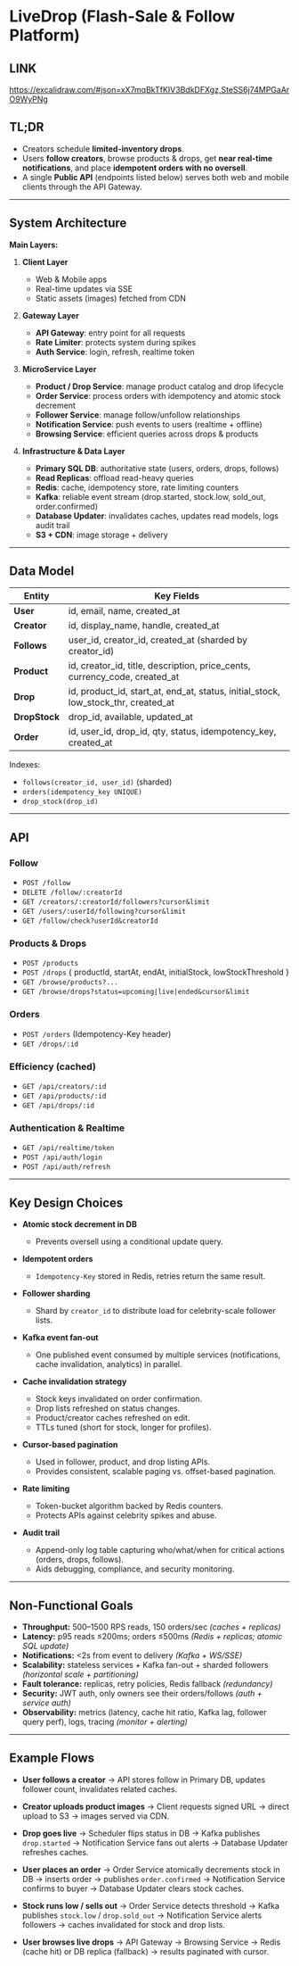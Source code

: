 # LiveDrop (Flash-Sale & Follow Platform)

## LINK

https://excalidraw.com/#json=xX7mqBkTfKIV3BdkDFXgz,SteSS6j74MPGaArO9WyPNg

## TL;DR

- Creators schedule **limited-inventory drops**.  
- Users **follow creators**, browse products & drops, get **near real-time notifications**, and place **idempotent orders with no oversell**.  
- A single **Public API** (endpoints listed below) serves both web and mobile clients through the API Gateway.

---

## System Architecture



**Main Layers:**
1. **Client Layer**  
   - Web & Mobile apps  
   - Real-time updates via SSE  
   - Static assets (images) fetched from CDN

2. **Gateway Layer**  
   - **API Gateway**: entry point for all requests  
   - **Rate Limiter**: protects system during spikes  
   - **Auth Service**: login, refresh, realtime token

3. **MicroService Layer**  
   - **Product / Drop Service**: manage product catalog and drop lifecycle  
   - **Order Service**: process orders with idempotency and atomic stock decrement  
   - **Follower Service**: manage follow/unfollow relationships  
   - **Notification Service**: push events to users (realtime + offline)  
   - **Browsing Service**: efficient queries across drops & products

4. **Infrastructure & Data Layer**  
   - **Primary SQL DB**: authoritative state (users, orders, drops, follows)  
   - **Read Replicas**: offload read-heavy queries  
   - **Redis**: cache, idempotency store, rate limiting counters  
   - **Kafka**: reliable event stream (drop.started, stock.low, sold_out, order.confirmed)  
   - **Database Updater**: invalidates caches, updates read models, logs audit trail  
   - **S3 + CDN**: image storage + delivery

---

## Data Model

| Entity       | Key Fields                                                                 |
|--------------|----------------------------------------------------------------------------|
| **User**     | id, email, name, created_at                                                |
| **Creator**  | id, display_name, handle, created_at                                       |
| **Follows**  | user_id, creator_id, created_at (sharded by creator_id)                    |
| **Product**  | id, creator_id, title, description, price_cents, currency_code, created_at |
| **Drop**     | id, product_id, start_at, end_at, status, initial_stock, low_stock_thr, created_at |
| **DropStock**| drop_id, available, updated_at                                             |
| **Order**    | id, user_id, drop_id, qty, status, idempotency_key, created_at             |

Indexes:  
- `follows(creator_id, user_id)` (sharded)  
- `orders(idempotency_key UNIQUE)`  
- `drop_stock(drop_id)`  

---

## API

### Follow
- `POST /follow`  
- `DELETE /follow/:creatorId`  
- `GET /creators/:creatorId/followers?cursor&limit`  
- `GET /users/:userId/following?cursor&limit`  
- `GET /follow/check?userId&creatorId`

### Products & Drops
- `POST /products`  
- `POST /drops` { productId, startAt, endAt, initialStock, lowStockThreshold }  
- `GET /browse/products?...`  
- `GET /browse/drops?status=upcoming|live|ended&cursor&limit`

### Orders
- `POST /orders` (Idempotency-Key header)  
- `GET /drops/:id`

### Efficiency (cached)
- `GET /api/creators/:id`  
- `GET /api/products/:id`  
- `GET /api/drops/:id`

### Authentication & Realtime
- `GET /api/realtime/token`  
- `POST /api/auth/login`  
- `POST /api/auth/refresh`

---

## Key Design Choices

- **Atomic stock decrement in DB**  
  - Prevents oversell using a conditional update query.

- **Idempotent orders**  
  - `Idempotency-Key` stored in Redis, retries return the same result.

- **Follower sharding**  
  - Shard by `creator_id` to distribute load for celebrity-scale follower lists.

- **Kafka event fan-out**  
  - One published event consumed by multiple services (notifications, cache invalidation, analytics) in parallel.

- **Cache invalidation strategy**  
  - Stock keys invalidated on order confirmation.  
  - Drop lists refreshed on status changes.  
  - Product/creator caches refreshed on edit.  
  - TTLs tuned (short for stock, longer for profiles).

- **Cursor-based pagination**  
  - Used in follower, product, and drop listing APIs.  
  - Provides consistent, scalable paging vs. offset-based pagination.

- **Rate limiting**  
  - Token-bucket algorithm backed by Redis counters.  
  - Protects APIs against celebrity spikes and abuse.

- **Audit trail**  
  - Append-only log table capturing who/what/when for critical actions (orders, drops, follows).  
  - Aids debugging, compliance, and security monitoring.

---

## Non-Functional Goals

- **Throughput:** 500–1500 RPS reads, 150 orders/sec *(caches + replicas)*  
- **Latency:** p95 reads ≤200ms; orders ≤500ms *(Redis + replicas; atomic SQL update)*  
- **Notifications:** <2s from event to delivery *(Kafka + WS/SSE)*  
- **Scalability:** stateless services + Kafka fan-out + sharded followers *(horizontal scale + partitioning)*  
- **Fault tolerance:** replicas, retry policies, Redis fallback *(redundancy)*  
- **Security:** JWT auth, only owners see their orders/follows *(auth + service auth)*  
- **Observability:** metrics (latency, cache hit ratio, Kafka lag, follower query perf), logs, tracing *(monitor + alerting)*


---

## Example Flows

- **User follows a creator** → API stores follow in Primary DB, updates follower count, invalidates related caches.  

- **Creator uploads product images** → Client requests signed URL → direct upload to S3 → images served via CDN.  

- **Drop goes live** → Scheduler flips status in DB → Kafka publishes `drop.started` → Notification Service fans out alerts → Database Updater refreshes caches.  

- **User places an order** → Order Service atomically decrements stock in DB → inserts order → publishes `order.confirmed` → Notification Service confirms to buyer → Database Updater clears stock caches.  

- **Stock runs low / sells out** → Order Service detects threshold → Kafka publishes `stock.low` / `drop.sold_out` → Notification Service alerts followers → caches invalidated for stock and drop lists.  

- **User browses live drops** → API Gateway → Browsing Service → Redis (cache hit) or DB replica (fallback) → results paginated with cursor.  

